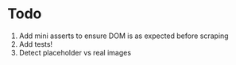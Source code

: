# Todo

1. Add mini asserts to ensure DOM is as expected before scraping
1. Add tests!
1. Detect placeholder vs real images